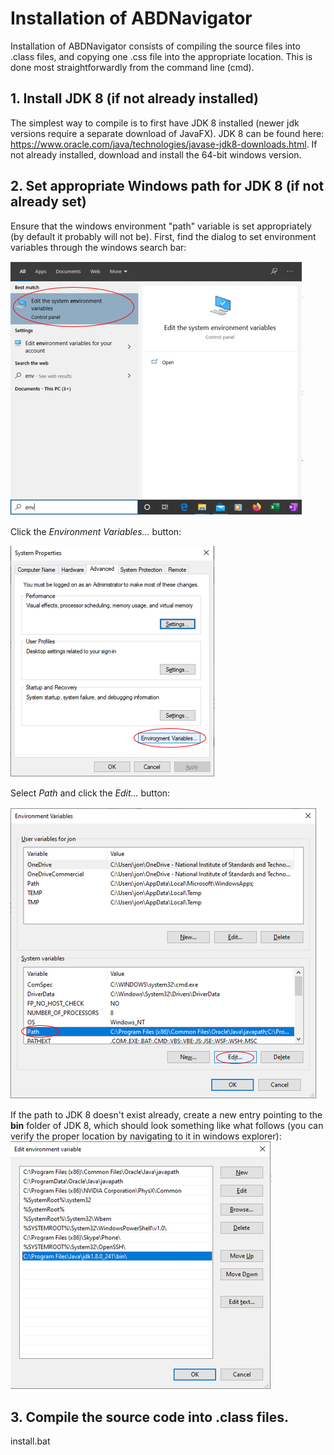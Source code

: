 # Installation of ABDNavigator

Installation of ABDNavigator consists of compiling the source files into .class files, and copying one .css file into the appropriate location.  This is done most straightforwardly from the command line (cmd).

## 1. Install JDK 8 (if not already installed) 
The simplest way to compile is to first have JDK 8 installed (newer jdk versions require a separate download of JavaFX).  JDK 8 can be found here: https://www.oracle.com/java/technologies/javase-jdk8-downloads.html.  If not already installed, download and install the 64-bit windows version.

## 2. Set appropriate Windows path for JDK 8 (if not already set)
Ensure that the windows environment "path" variable is set appropriately (by default it probably will not be).  First, find the dialog to set environment variables through the windows search bar:

![Finding Environment](../images/env1.PNG)

Click the *Environment Variables...* button:

![Environment Variables](../images/env2.PNG)

Select *Path* and click the *Edit...* button:

![Path](../images/env3.PNG)

If the path to JDK 8 doesn't exist already, create a new entry pointing to the **bin** folder of JDK 8, which should look something like what follows (you can verify the proper location by navigating to it in windows explorer):
![Edit Path](../images/env4.PNG)


## 3. Compile the source code into .class files.
install.bat

